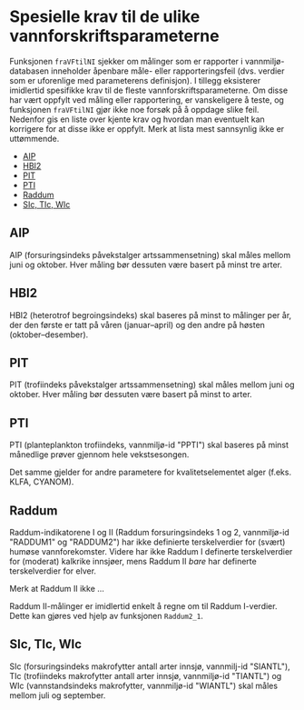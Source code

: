 # Spesielle krav til de ulike vannforskriftsparameterne

Funksjonen `fraVFtilNI` sjekker om målinger som er rapporter i vannmiljø-databasen inneholder åpenbare måle- eller rapporteringsfeil (dvs. verdier som er uforenlige med parameterens definisjon). 
I tillegg eksisterer imidlertid spesifikke krav til de fleste vannforskriftsparameterne. 
Om disse har vært oppfylt ved måling eller rapportering, er vanskeligere å teste, og funksjonen `fraVFtilNI` gjør ikke noe forsøk på å oppdage slike feil.
Nedenfor gis en liste over kjente krav og hvordan man eventuelt kan korrigere for at disse ikke er oppfylt.
Merk at lista mest sannsynlig ikke er uttømmende.

-   <a href="#aip" id="toc-aip">AIP</a>
-   <a href="#hbi2" id="toc-hbi2">HBI2</a>
-   <a href="#pit" id="toc-pit">PIT</a>
-   <a href="#pti" id="toc-pti">PTI</a>
-   <a href="#raddum" id="toc-raddum">Raddum</a>
-   <a href="#sic-tic-wic" id="toc-sic-tic-wic">SIc, TIc, WIc</a>


## AIP

AIP (forsuringsindeks påvekstalger artssammensetning) skal måles mellom juni og oktober.
Hver måling bør dessuten være basert på minst tre arter.


## HBI2

HBI2 (heterotrof begroingsindeks) skal baseres på minst to målinger per år, der den første er tatt på våren (januar–april) og den andre på høsten (oktober–desember).


## PIT

PIT (trofiindeks påvekstalger artssammensetning) skal måles mellom juni og oktober.
Hver måling bør dessuten være basert på minst to arter.


## PTI

PTI (planteplankton trofiindeks, vannmiljø-id "PPTI") skal baseres på minst månedlige prøver gjennom hele vekstsesongen.

Det samme gjelder for andre parametere for kvalitetselementet alger (f.eks. KLFA, CYANOM).


## Raddum

Raddum-indikatorene I og II (Raddum forsuringsindeks 1 og 2, vannmiljø-id "RADDUM1" og "RADDUM2") har ikke definierte terskelverdier for (svært) humøse vannforekomster. 
Videre har ikke Raddum I definerte terskelverdier for (moderat) kalkrike innsjøer, mens Raddum II _bare_ har definerte terskelverdier for elver.

Merk at Raddum II ikke ... 

Raddum II-målinger er imidlertid enkelt å regne om til Raddum I-verdier. Dette kan gjøres ved hjelp av funksjonen `Raddum2_1`.


## SIc, TIc, WIc

SIc (forsuringsindeks makrofytter antall arter innsjø, vannmilj-id "SIANTL"), TIc (trofiindeks makrofytter antall arter innsjø, vannmiljø-id "TIANTL") og WIc (vannstandsindeks makrofytter, vannmiljø-id "WIANTL") skal måles mellom juli og september.

